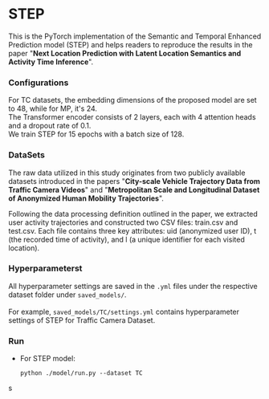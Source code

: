 # STEP
This is the PyTorch implementation of the Semantic and Temporal Enhanced Prediction model (STEP) and helps readers to reproduce the results in the paper "**Next Location Prediction with Latent Location Semantics and Activity Time Inference**".


### Configurations
For TC datasets, the embedding dimensions of the proposed model are set to 48, while for MP, it's 24.  
The Transformer encoder consists of 2 layers, each with 4 attention heads and a dropout rate of 0.1.  
We train STEP for 15 epochs with a batch size of 128. 

### DataSets
The raw data utilized in this study originates from two publicly available datasets introduced in the papers "**City-scale Vehicle Trajectory Data from Traffic Camera Videos**" and "**Metropolitan Scale and Longitudinal Dataset of Anonymized Human Mobility Trajectories**".

Following the data processing definition outlined in the paper, we extracted user activity trajectories and constructed two CSV files: train.csv and test.csv. Each file contains three key attributes: uid (anonymized user ID), t (the recorded time of activity), and l (a unique identifier for each visited location).

### Hyperparameterst

All hyperparameter settings are saved in the `.yml` files under the respective dataset folder under `saved_models/`. \
\
For example, `saved_models/TC/settings.yml` contains hyperparameter settings of STEP for Traffic Camera Dataset. 

### Run
- For STEP model:
  ```shell
  python ./model/run.py --dataset TC 
  ```

s
